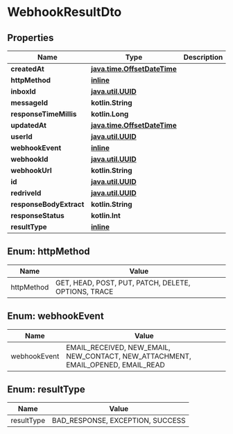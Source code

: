 
# WebhookResultDto

## Properties
Name | Type | Description | Notes
------------ | ------------- | ------------- | -------------
**createdAt** | [**java.time.OffsetDateTime**](java.time.OffsetDateTime) |  | 
**httpMethod** | [**inline**](#HttpMethodEnum) |  | 
**inboxId** | [**java.util.UUID**](java.util.UUID) |  | 
**messageId** | **kotlin.String** |  | 
**responseTimeMillis** | **kotlin.Long** |  | 
**updatedAt** | [**java.time.OffsetDateTime**](java.time.OffsetDateTime) |  | 
**userId** | [**java.util.UUID**](java.util.UUID) |  | 
**webhookEvent** | [**inline**](#WebhookEventEnum) |  | 
**webhookId** | [**java.util.UUID**](java.util.UUID) |  | 
**webhookUrl** | **kotlin.String** |  | 
**id** | [**java.util.UUID**](java.util.UUID) |  |  [optional]
**redriveId** | [**java.util.UUID**](java.util.UUID) |  |  [optional]
**responseBodyExtract** | **kotlin.String** |  |  [optional]
**responseStatus** | **kotlin.Int** |  |  [optional]
**resultType** | [**inline**](#ResultTypeEnum) |  |  [optional]


<a name="HttpMethodEnum"></a>
## Enum: httpMethod
Name | Value
---- | -----
httpMethod | GET, HEAD, POST, PUT, PATCH, DELETE, OPTIONS, TRACE


<a name="WebhookEventEnum"></a>
## Enum: webhookEvent
Name | Value
---- | -----
webhookEvent | EMAIL_RECEIVED, NEW_EMAIL, NEW_CONTACT, NEW_ATTACHMENT, EMAIL_OPENED, EMAIL_READ


<a name="ResultTypeEnum"></a>
## Enum: resultType
Name | Value
---- | -----
resultType | BAD_RESPONSE, EXCEPTION, SUCCESS



